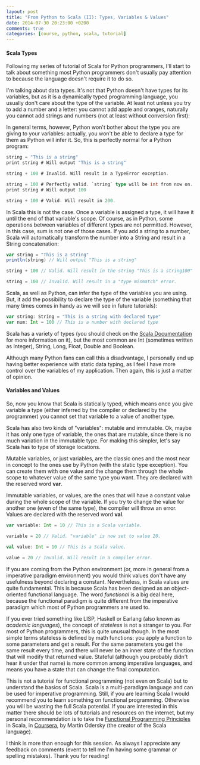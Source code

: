 ```yaml
---
layout: post
title: "From Python to Scala (II): Types, Variables & Values"
date: 2014-07-30 20:23:00 +0200
comments: true
categories: [course, python, scala, tutorial]
---
```


#### Scala Types

Following my series of tutorial of Scala for Python programmers, I'll start to
talk about something most Python programmers don't usually pay attention to
because the language doesn't require it to do so.

I'm talking about data types. It's not that Python doesn't have types for its
variables, but as it is a dynamically typed programming language, you usually
don't care about the type of the variable. At least not unless you try to add a
number and a letter: you cannot add apple and oranges, naturally you cannot add
strings and numbers (not at least without conversion first):

In general terms, however, Python won't bother about the type you are giving to
your variables: actually, you won't be able to declare a type for them as Python
will infer it. So, this is perfectly normal for a Python program:

``` scala
string = "This is a string"
print string # Will output "This is a string"

string + 100 # Invalid. Will result in a TypeError exception.

string = 100 # Perfectly valid. `string` type will be int from now on.
print string # Will output 100

string + 100 # Valid. Will result in 200.
```

<!-- more -->

In Scala this is not the case. Once a variable is assigned a type, it will have
it until the end of that variable's scope. Of course, as in Python, some
operations between variables of different types are not permitted. However, in
this case, sum is not one of those cases. If you add a string to a number, Scala
will automatically transform the number into a String and result in a String
concatenation:

``` scala
var string = "This is a string"
println(string) // Will output "This is a string"

string + 100 // Valid. Will result in the string "This is a string100"

string = 100 // Invalid. Will result in a "type mismatch" error.
```

Scala, as well as Python, can infer the type of the variables you are using.
But, it add the possibility to declare the type of the variable (something that
many times comes in handy as we will see in future tutorials):

``` scala
var string: String = "This is a string with declared type"
var num: Int = 100 // This is a number with declared type
```

Scala has a variety of types (you should check on the [Scala Documentation](http://www.scala-lang.org/documentation/) for more information on
it), but the most common are Int (sometimes written as Integer), String, Long,
Float, Double and Boolean.

Although many Python fans can call this a disadvantage, I personally end up
having better experience with static data typing, as I feel I have more control
over the variables of my application. Then again, this is just a matter of
opinion.

#### Variables and Values

So, now you know that Scala is statically typed, which means once you give
variable a type (either inferred by the compiler or declared by the programmer)
you cannot set that variable to a value of another type.

Scala has also two kinds of "variables": mutable and immutable. Ok, maybe it has
only one type of variable, the ones that are mutable, since there is no much
variation in the immutable type. For making this simpler, let's say Scala has to
type of storage locations.

Mutable variables, or just variables, are the classic ones and the most near in
concept to the ones use by Python (with the static type exception). You can
create them with one value and the change them through the whole scope to
whatever value of the same type you want. They are declared with the reserved
word **var**.

Immutable variables, or values, are the ones that will have a constant value
during the whole scope of the variable. If you try to change the value for
another one (even of the same type), the compiler will throw an error. Values
are declared with the reserved word **val**.

``` scala
var variable: Int = 10 // This is a Scala variable.

variable = 20 // Valid. "variable" is now set to value 20.

val value: Int = 10 // This is a Scala value.

value = 20 // Invalid. Will result in a compiler error.
```

If you are coming from the Python environment (or, more in general from a
imperative paradigm environment) you would think values don't have any
usefulness beyond declaring a constant. Nevertheless, in Scala values are quite
fundamental. This is because Scala has been designed as an object-oriented
functional language. The word *functional* is a big deal here, because the
functional paradigm is quite different from the imperative paradigm which most
of Python programmers are used to.

If you ever tried something like LISP, Haskell or Earlang (also known as
*academic languages*), the concept of *stateless* is not a stranger to you. For
most of Python programmers, this is quite unusual though. In the most simple
terms stateless is defined by math functions: you apply a function to some
parameters and get a result. For the same parameters you get the same result
every time, and there will never be an inner state of the function that will
modify that returned value. Stateful (although you probably didn't hear it under
that name) is more common among imperative languages, and means you have a state
that can change the final computation.

This is not a tutorial for functional programming (not even on Scala) but to
understand the basics of Scala. Scala is a multi-paradigm language and can be
used for imperative programming. Still, if you are learning Scala I would
recommend you to learn something on functional programming. Otherwise you will
be wasting the full Scala potential. If you are interested in this matter there
should be lots of tutorials and resources on the internet, but my personal
recommendation is to take the [Functional Programming Principles](https://www.coursera.org/course/progfun) in Scala, in
[Coursera](https://www.coursera.org/), by Martin Odersky (the creator of the
Scala language).

I think is more than enough for this session. As always I appreciate any
feedback on comments (event to tell me I'm having some grammar or spelling
mistakes). Thank you for reading!

